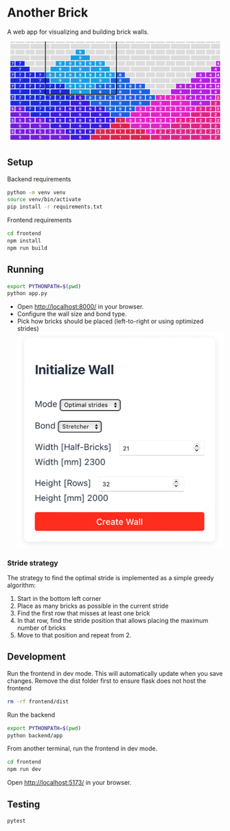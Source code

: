 # Another Brick

A web app for visualizing and building brick walls.

![alt text](screenshot-1.png)

## Setup

Backend requirements
```bash
python -m venv venv
source venv/bin/activate
pip install -r requirements.txt
``` 

Frontend requirements
```bash
cd frontend
npm install
npm run build
```

## Running

```bash
export PYTHONPATH=$(pwd)
python app.py
```

* Open <http://localhost:8000/> in your browser.
* Configure the wall size and bond type.
* Pick how bricks should be placed (left-to-right or using optimized strides)
![alt text](screenshot-0.png)


### Stride strategy

The strategy to find the optimal stride is implemented as a simple greedy algorithm:

1. Start in the bottom left corner
1. Place as many bricks as possible in the current stride
1. Find the first row that misses at least one brick
1. In that row, find the stride position that allows placing the maximum number of bricks
1. Move to that position and repeat from 2.

## Development

Run the frontend in dev mode. This will automatically update when you save changes.
Remove the dist folder first to ensure flask does not host the frontend

```bash
rm -rf frontend/dist
```

Run the backend
```bash
export PYTHONPATH=$(pwd)
python backend/app
```

From another terminal, run the frontend in dev mode.
```bash
cd frontend
npm run dev 
```

Open <http://localhost:5173/> in your browser.

## Testing

```bash
pytest
```